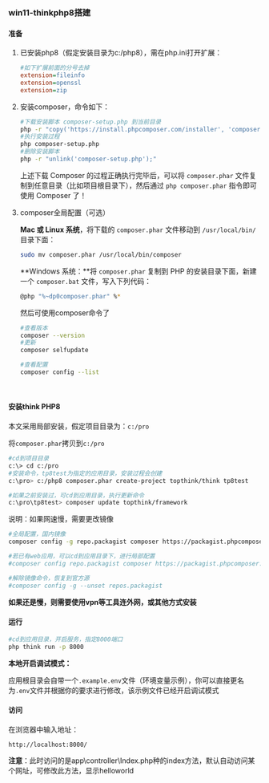### win11-thinkphp8搭建

#### 准备

1. 已安装php8（假定安装目录为c:/php8），需在php.ini打开扩展：

   ```ini
   #如下扩展前面的分号去掉
   extension=fileinfo
   extension=openssl
   extension=zip
   ```

2. 安装composer，命令如下：

   ```sh
   #下载安装脚本 composer-setup.php 到当前目录
   php -r "copy('https://install.phpcomposer.com/installer', 'composer-setup.php');"
   #执行安装过程
   php composer-setup.php
   #删除安装脚本
   php -r "unlink('composer-setup.php');"
   ```

   上述下载 Composer 的过程正确执行完毕后，可以将 `composer.phar` 文件复制到任意目录（比如项目根目录下），然后通过 `php composer.phar` 指令即可使用 Composer 了！

3. composer全局配置（可选）

   **Mac 或 Linux 系统**，将下载的 `composer.phar` 文件移动到 `/usr/local/bin/` 目录下面：

   ```sh
   sudo mv composer.phar /usr/local/bin/composer
   ```

   **Windows 系统：**将 `composer.phar` 复制到 PHP 的安装目录下面，新建一个 `composer.bat` 文件，写入下列代码：

   ```sh
   @php "%~dp0composer.phar" %*
   ```
   
   然后可使用composer命令了
   
   ```sh
   #查看版本
   composer --version
   #更新
   composer selfupdate
   
   #查看配置
   composer config --list
   ```

​	

#### 安装think PHP8

本文采用局部安装，假定项目目录为：`c:/pro`

将`composer.phar`拷贝到`c:/pro`

```sh
#cd到项目目录
c:\> cd c:/pro
#安装命令，tp8test为指定的应用目录，安装过程会创建
c:\pro> c:/php8 composer.phar create-project topthink/think tp8test

#如果之前安装过，可cd到应用目录，执行更新命令
c:\pro\tp8test> composer update topthink/framework
```

说明：如果网速慢，需要更改镜像

```sh
#全局配置，国内镜像
composer config -g repo.packagist composer https://packagist.phpcomposer.com

#若已有web应用，可以cd到应用目录下，进行局部配置
#composer config repo.packagist composer https://packagist.phpcomposer.com

#解除镜像命令，恢复到官方源
#composer config -g --unset repos.packagist
```

**如果还是慢，则需要使用vpn等工具连外网，或其他方式安装**



#### 运行

```sh
#cd到应用目录，开启服务，指定8000端口
php think run -p 8000
```

**本地开启调试模式：**

应用根目录会自带一个`.example.env`文件（环境变量示例），你可以直接更名为`.env`文件并根据你的要求进行修改，该示例文件已经开启调试模式



#### 访问

在浏览器中输入地址：

```
http://localhost:8000/
```

**注意**：此时访问的是app\controller\Index.php种的index方法，默认自动访问某个网址，可修改此方法，显示helloworld

